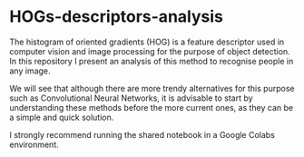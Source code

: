 # HOGs-descriptors-analysis

The histogram of oriented gradients (HOG) is a feature descriptor used in computer vision and image processing for the purpose of object detection. In this repository I present an analysis of this method to recognise people in any image. 

We will see that although there are more trendy alternatives for this purpose such as Convolutional Neural Networks, it is advisable to start by understanding these methods before the more current ones, as they can be a simple and quick solution.

I strongly recommend running the shared notebook in a Google Colabs environment.

